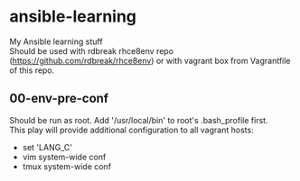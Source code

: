 ansible-learning
================

My Ansible learning stuff  
Should be used with rdbreak rhce8env repo (https://github.com/rdbreak/rhce8env) or with vagrant box from Vagrantfile of this repo. 

## 00-env-pre-conf
Should be run as root. Add '/usr/local/bin' to root's .bash_profile first.  
This play will provide additional configuration to all vagrant hosts:  
- set 'LANG_C' 
- vim system-wide conf  
- tmux system-wide conf  
